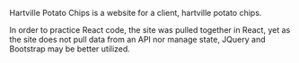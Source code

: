 Hartville Potato Chips is a website for a client, hartville potato chips.  

In order to practice React code, the site was pulled together in React, yet as the site does not pull data from an API nor manage state, JQuery and Bootstrap may be better utilized.  